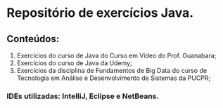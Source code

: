 # Repositório de exercícios Java.

## Conteúdos:  

1. Exercícios do curso de Java do Curso em Vídeo do Prof. Guanabara;
2. Exercícios do curso de Java da Udemy;
3. Exercícios da disciplina de Fundamentos de Big Data do curso de Tecnologia em Análise e Desenvolvimento de Sistemas da PUCPR;

### IDEs utilizadas: IntelliJ, Eclipse e NetBeans.
